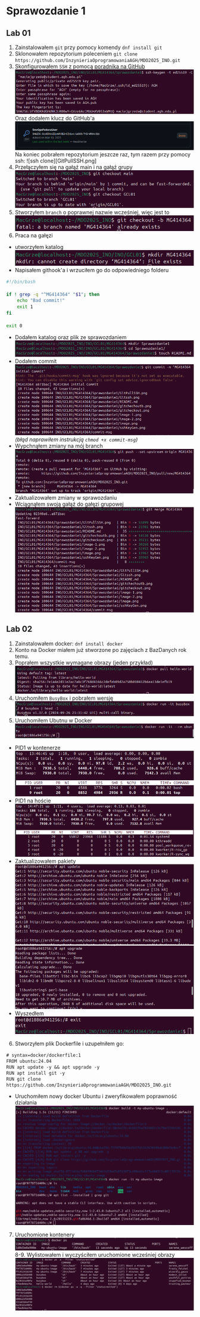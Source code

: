 # Sprawozdanie 1
## Lab 01

1. Zainstalowałem `git` przy pomocy komendy `dnf install git`
2. Sklonowałem repozytorium poleceniem `git clone https://github.com/InzynieriaOprogramowaniaAGH/MDO2025_INO.git`
3. Skonfigurowałem `SSH` z pomocą [poradnika na GitHub](https://docs.github.com/en/authentication/connecting-to-github-with-ssh/generating-a-new-ssh-key-and-adding-it-to-the-ssh-agent)
![ssh KeyGen](sshKeyGen.png)
Oraz dodałem klucz do GitHub'a
![ssh github](Gitssh.png)
Na koniec pobrałem repozytorium jeszcze raz, tym razem przy pomocy ssh:
![ssh clone][GitPullSSH.png]
4. Przełączyłem się na gałąź main i na gałąź grupy
![git checkout](gitcheckout.png)
5. Stworzyłem `branch` o poprawnej nazwie wcześniej, więc jest to
![create branch](gitchechoutb.png)
6. Praca na gałęzi
- utworzyłem katalog
![mkdir...](image.png)
- Napisałem githook'a i wrzuciłem go do odpowiedniego folderu
```bash
#!/bin/bash

if ! grep -q "^MG414364" "$1"; then
	echo "Bad commit!"
	exit 1
fi

exit 0
```
- Dodałem katalog oraz plik ze sprawozdaniem
![mkdir oraz touch!!!!](image-1.png)
- Dodałem commit
![commit](image-3.png)
*(błąd naprawiłem instrukcją `chmod +x commit-msg`)*
- Wypchnąłem zmiany na mój branch
![fancy git push](image-2.png)
- Zaktualizowałem zmiany w sprawozdaniu
- Wciągnąłem swoją gałąź do gałęzi grupowej
![merge](image-4.png)

## Lab 02
1. Zainstalowałem docker: `dnf install docker`
2. Konto na Docker miałem już stworzone po zajęciach z BazDanych rok temu.
3. Poprałem wszystkie wymagane obrazy (jeden przykład)
![docker pull](image-5.png)
4. Uruchomiłem `BusyBox` i pobrałem wersję
![BusyBox](image-6.png)
5. Uruchomiłem Ubutnu w Docker
![Ubuntu Docker](image-7.png)
- PID1 w kontenerze
![PID1 Docker](image-8.png)
- PID1 na hoście
![PID1 Host](image-9.png)
- Zaktualizowałem pakiety
![apt update](image-10.png)
![aut upgrade](image-11.png)
- Wyszedłem
![exit](image-12.png)
6. Stworzyłem plik Dockerfile i uzupełniłem go:
```Docker
# syntax=docker/dockerfile:1
FROM ubuntu:24.04
RUN apt update -y && apt upgrade -y
RUN apt install git -y
RUN git clone https://github.com/InzynieriaOprogramowaniaAGH/MDO2025_INO.git
```
- Uruchomiłem nowy docker Ubuntu i zweryfikowałem poprawność działania
![docker build, docker run](image-13.png)
7. Uruchomione kontenery
![docker ps](image-14.png)
8-9. Wylistowałem i wyczyściłem uruchomione wcześniej obrazy
![docker ps, docker rm](image-15.png)
